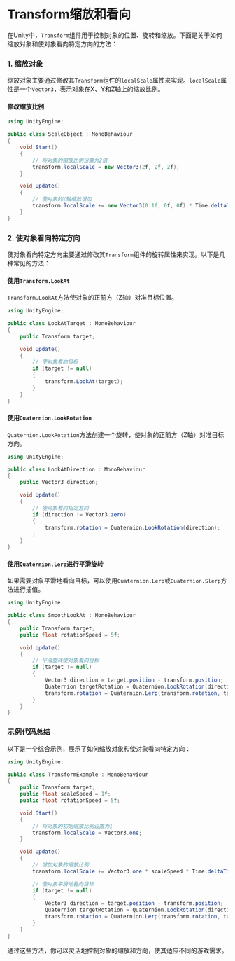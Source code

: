 # Transform缩放和看向

在Unity中，`Transform`组件用于控制对象的位置、旋转和缩放。下面是关于如何缩放对象和使对象看向特定方向的方法：

### 1. 缩放对象

缩放对象主要通过修改其`Transform`组件的`localScale`属性来实现。`localScale`属性是一个`Vector3`，表示对象在X、Y和Z轴上的缩放比例。

#### 修改缩放比例

```csharp
using UnityEngine;

public class ScaleObject : MonoBehaviour
{
    void Start()
    {
        // 将对象的缩放比例设置为2倍
        transform.localScale = new Vector3(2f, 2f, 2f);
    }

    void Update()
    {
        // 使对象的X轴缩放增加
        transform.localScale += new Vector3(0.1f, 0f, 0f) * Time.deltaTime;
    }
}
```

### 2. 使对象看向特定方向

使对象看向特定方向主要通过修改其`Transform`组件的旋转属性来实现。以下是几种常见的方法：

#### 使用`Transform.LookAt`

`Transform.LookAt`方法使对象的正前方（Z轴）对准目标位置。

```csharp
using UnityEngine;

public class LookAtTarget : MonoBehaviour
{
    public Transform target;

    void Update()
    {
        // 使对象看向目标
        if (target != null)
        {
            transform.LookAt(target);
        }
    }
}
```

#### 使用`Quaternion.LookRotation`

`Quaternion.LookRotation`方法创建一个旋转，使对象的正前方（Z轴）对准目标方向。

```csharp
using UnityEngine;

public class LookAtDirection : MonoBehaviour
{
    public Vector3 direction;

    void Update()
    {
        // 使对象看向指定方向
        if (direction != Vector3.zero)
        {
            transform.rotation = Quaternion.LookRotation(direction);
        }
    }
}
```

#### 使用`Quaternion.Lerp`进行平滑旋转

如果需要对象平滑地看向目标，可以使用`Quaternion.Lerp`或`Quaternion.Slerp`方法进行插值。

```csharp
using UnityEngine;

public class SmoothLookAt : MonoBehaviour
{
    public Transform target;
    public float rotationSpeed = 5f;

    void Update()
    {
        // 平滑旋转使对象看向目标
        if (target != null)
        {
            Vector3 direction = target.position - transform.position;
            Quaternion targetRotation = Quaternion.LookRotation(direction);
            transform.rotation = Quaternion.Lerp(transform.rotation, targetRotation, rotationSpeed * Time.deltaTime);
        }
    }
}
```

### 示例代码总结

以下是一个综合示例，展示了如何缩放对象和使对象看向特定方向：

```csharp
using UnityEngine;

public class TransformExample : MonoBehaviour
{
    public Transform target;
    public float scaleSpeed = 1f;
    public float rotationSpeed = 5f;

    void Start()
    {
        // 将对象的初始缩放比例设置为1
        transform.localScale = Vector3.one;
    }

    void Update()
    {
        // 增加对象的缩放比例
        transform.localScale += Vector3.one * scaleSpeed * Time.deltaTime;

        // 使对象平滑地看向目标
        if (target != null)
        {
            Vector3 direction = target.position - transform.position;
            Quaternion targetRotation = Quaternion.LookRotation(direction);
            transform.rotation = Quaternion.Lerp(transform.rotation, targetRotation, rotationSpeed * Time.deltaTime);
        }
    }
}
```

通过这些方法，你可以灵活地控制对象的缩放和方向，使其适应不同的游戏需求。